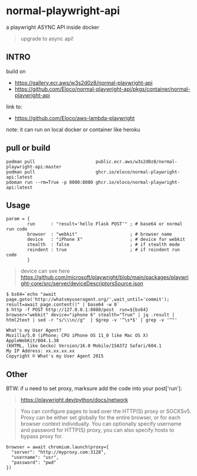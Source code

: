 # normal-playwright-api
a playwright ASYNC API inside docker
> upgrade to async api!

## INTRO

build on
- https://gallery.ecr.aws/w3s2d0z8/normal-playwright-api
- https://github.com/Eloco/normal-playwright-api/pkgs/container/normal-playwright-api

link to:
- https://github.com/Eloco/aws-lambda-playwright

note: it can run on local docker or container like heroku

## pull or build

```
podman pull                       public.ecr.aws/w3s2d0z8/normal-playwright-api:master
podman pull                       ghcr.io/eloco/normal-playwright-api:latest
pdoman run --rm=True -p 8080:8080 ghcr.io/eloco/normal-playwright-api:latest
```

## Usage

```
param = {
        run      : "result='hello Flask POST'" ; # base64 or normal run code
        browser  : "webkit"                    ; # browser name
        device   : "iPhone X"                  ; # device for webkit
        stealth  : false                       ; # if stealth mode
        reindent : true                        ; # if reindent run code
        }
```
>device can see here
https://github.com/microsoft/playwright/blob/main/packages/playwright-core/src/server/deviceDescriptorsSource.json
```
$ bs64=`echo "await page.goto('http://whatsmyuseragent.org/',wait_until='commit'); result=await page.content()" | base64 -w 0`
$ http -f POST http://127.0.0.1:8080/post  run=${bs64} browser="webkit" device="iphone 6" stealth="True" | jq .result | html2text | sed -r "s/\\\n//g"  | $grep -v '^\s*$' | grep -v '^"'

What's my User Agent?
Mozilla/5.0 (iPhone; CPU iPhone OS 11_0 like Mac OS X) AppleWebKit/604.1.38
(KHTML, like Gecko) Version/16.0 Mobile/15A372 Safari/604.1
My IP Address: xx.xx.xx.xx
Copyright © What's my User Agent 2015
```

## Other

BTW: if u need to set proxy, marksure add the code into your post['run']:
>https://playwright.dev/python/docs/network

>You can configure pages to load over the HTTP(S) proxy or SOCKSv5. Proxy can be either set globally for the entire browser, or for each browser context individually.
You can optionally specify username and password for HTTP(S) proxy, you can also specify hosts to bypass proxy for.
```
browser = await chromium.launch(proxy={
  "server": "http://myproxy.com:3128",
  "username": "usr",
  "password": "pwd"
})
```
